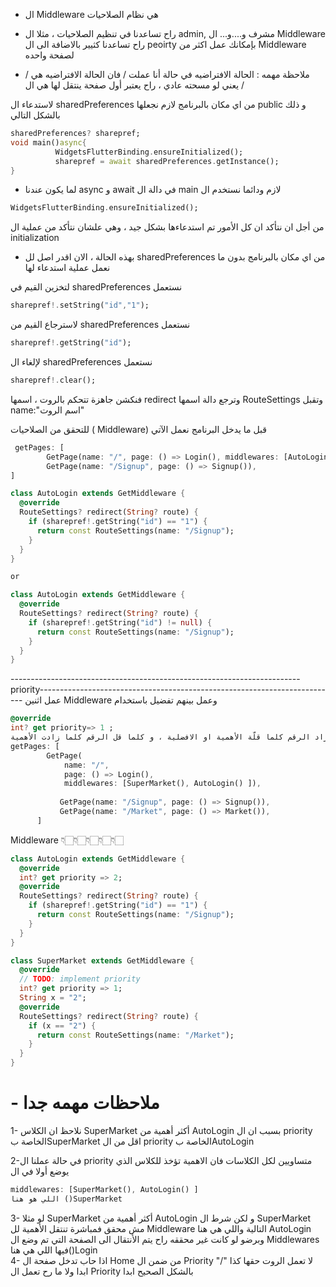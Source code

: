 - ال Middleware هي نظام الصلاحيات
- راح تساعدنا في تنظيم الصلاحيات ، مثلا ال admin, مشرف و....و... ال Middleware راح تساعدنا كثيير بالاضافة الى ال peoirty بإمكانك عمل اكثر من Middleware لصفحة واحده

- ملاحظة مهمه : الحالة الافتراضيه في حالة أنا عملت / فان الحالة الافتراضيه هي / يعني لو مسحته عادي ، راح يعتبر أول صفحة ينتقل لها هي ال /


لاستدعاء ال sharedPreferences من اي مكان بالبرنامج لازم نجعلها public و ذلك بالشكل التالي

```dart
sharedPreferences? sharepref;
void main()async{
          WidgetsFlutterBinding.ensureInitialized();
          sharepref = await sharedPreferences.getInstance();
}
```

- لما يكون عندنا async و await في دالة ال main لازم ودائما نستخدم ال
```dart
WidgetsFlutterBinding.ensureInitialized();
```
من أجل ان نتأكد ان كل الأمور تم استدعاءها بشكل جيد ، وهي علشان نتأكد من عملية ال initialization

- بهذه الحالة ، الان اقدر اصل لل sharedPreferences من اي مكان بالبرنامج بدون ما نعمل عملية استدعاء لها 



لتخزين القيم في sharedPreferences نستعمل
```dart
sharepref!.setString("id","1");
```
لاسترجاع القيم من sharedPreferences نستعمل
```dart
sharepref!.getString("id");
```

لإلغاء ال sharedPreferences نستعمل
```dart
sharepref!.clear();
```
فنكشن جاهزة تتحكم بالروت ، اسمها redirect وترجع دالة اسمها RouteSettings وتقبل name:"اسم الروت"

للتحقق من الصلاحيات ( Middleware) قبل ما يدخل البرنامج نعمل الآتي

```dart
 getPages: [
        GetPage(name: "/", page: () => Login(), middlewares: [AutoLogin()]),
        GetPage(name: "/Signup", page: () => Signup()),
]
```

```dart
class AutoLogin extends GetMiddleware {
  @override
  RouteSettings? redirect(String? route) {
    if (sharepref!.getString("id") == "1") {
      return const RouteSettings(name: "/Signup");
    }
  }
}

or

class AutoLogin extends GetMiddleware {
  @override
  RouteSettings? redirect(String? route) {
    if (sharepref!.getString("id") != null) {
      return const RouteSettings(name: "/Signup");
    }
  }
}
```
------------------------------------------------------------------------priority--------------------------------------------------------------------------
عمل اثنين Middleware وعمل بينهم تفضيل باستخدام 
```dart
@override
int? get priority=> 1 ;
ملاحظة مهمه : كلما زاد الرقم كلما قلّة الأهمية او الافضلية ، و كلما قل الرقم كلما زادت الأهمية
getPages: [
        GetPage(
            name: "/",
            page: () => Login(),
            middlewares: [SuperMarket(), AutoLogin() ]),
            
           GetPage(name: "/Signup", page: () => Signup()),
           GetPage(name: "/Market", page: () => Market()),
      ]
```

Middleware 👇🏻👇🏻👇🏻👇🏻👇🏻


```dart
class AutoLogin extends GetMiddleware {
  @override
  int? get priority => 2;
  @override
  RouteSettings? redirect(String? route) {
    if (sharepref!.getString("id") == "1") {
      return const RouteSettings(name: "/Signup");
    }
  }
}
```

```dart
class SuperMarket extends GetMiddleware {
  @override
  // TODO: implement priority
  int? get priority => 1;
  String x = "2";
  @override
  RouteSettings? redirect(String? route) {
    if (x == "2") {
      return const RouteSettings(name: "/Market");
    }
  }
}
```

# - ملاحظات مهمه جدا

1- نلاحظ ان الكلاس SuperMarket أكثر أهمية من AutoLogin بسبب ان ال priority الخاصة بSuperMarket اقل من ال priority الخاصة بAutoLogin

2-في حالة عملنا ال priority متساويين لكل الكلاسات فان الاهمية تؤخذ للكلاس الذي يوضع أولا في ال   
```dart
middlewares: [SuperMarket(), AutoLogin() ]
اللي هو هنا ()SuperMarket 
```

3- لو مثلا SuperMarket أكثر أهمية من AutoLogin و لكن شرط ال SuperMarket مش محقق فمباشرة تنتقل الأهمية لل Middleware التالية واللي هي هنا AutoLogin وبرضو لو كانت غير محققه راح يتم الأنتقال الى الصفحة التي تم وضع ال Middlewares  فيها اللي هي هنا()Login  
4- اذا حاب تدخل صفحة ال Home من ضمن ال Priority لا تعمل الروت حقها كذا "/" ابدا ولا ما رح تعمل ال Priority بالشكل الصحيح ابدا 

